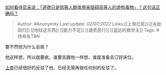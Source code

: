 [如何看待尼采说：「道德只是低等人群体用来阻碍高等人的虚构事物」？这句话正确吗？](https://www.zhihu.com/question/330764652/answer/985583728)

> Author: #Anonymity
> Last update: *02/07/2022*
> Links:[[上帝已死]] [[永劫回归]] [[地狱这东西]] [[能力不足]] [[谴责恶行]] [[遥远的救世主]]
> Tags: #待命名TBN

要不然他为什么会疯？

他这样想，所以就要疯。谁要去跟他一样想，谁就准备去订好床位。

[上帝](https://www.zhihu.com/search?q=%E4%B8%8A%E5%B8%9D&search_source=Entity&hybrid_search_source=Entity&hybrid_search_extra=%7B%22sourceType%22%3A%22answer%22%2C%22sourceId%22%3A985583728%7D)已经很好的反驳了他，已经无需再做任何别的反驳了。

